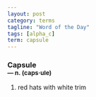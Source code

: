 ```yaml
---
layout: post
category: terms
tagline: "Word of the Day"
tags: [alpha_c]
term: capsule
---
```


<h3>Capsule<br/> <small>&mdash; n. (caps<span>&middot;</span>ule)</small></h3>
<p><ol><li>red hats with white trim</li>
</ol></p>
